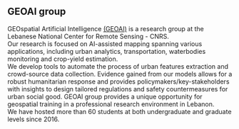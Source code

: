 ## GEOAI group  

GEOspatial Artificial Intelligence [(GEOAI)](https://geogroup.ai/) is a research group at the Lebanese National Center for Remote Sensing - CNRS.  
Our research is focused on AI-assisted mapping spanning various applications, including urban analytics, transportation, waterbodies monitoring and crop-yield estimation.  
We develop tools to automate the process of urban features extraction and crowd-source data collection. Evidence gained from our models allows for a robust humanitarian response and provides policymakers/key-stakeholders with insights to design tailored regulations and safety countermeasures for urban social good.
GEOAI group provides a unique opportunity for geospatial training in a professional research environment in Lebanon.  
We have hosted more than 60 students at both undergraduate and graduate levels since 2016.  

<!--

**Here are some ideas to get you started:**

🙋‍♀️ A short introduction - what is your organization all about?
🌈 Contribution guidelines - how can the community get involved?
👩‍💻 Useful resources - where can the community find your docs? Is there anything else the community should know?
🍿 Fun facts - what does your team eat for breakfast?
🧙 Remember, you can do mighty things with the power of [Markdown](https://docs.github.com/github/writing-on-github/getting-started-with-writing-and-formatting-on-github/basic-writing-and-formatting-syntax)
-->
